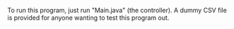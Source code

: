 To run this program, just run "Main.java" (the controller).
A dummy CSV file is provided for anyone wanting to test this program out.
